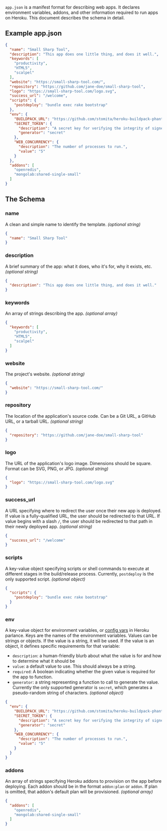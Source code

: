 `app.json` is a manifest format for describing web apps. It declares environment
variables, addons, and other information required to run apps on Heroku. This document describes the schema in detail.

## Example app.json

```json
{
  "name": "Small Sharp Tool",
  "description": "This app does one little thing, and does it well.",
  "keywords": [
    "productivity",
    "HTML5",
    "scalpel"
  ],
  "website": "https://small-sharp-tool.com/",
  "repository": "https://github.com/jane-doe/small-sharp-tool",
  "logo": "https://small-sharp-tool.com/logo.svg",
  "success_url": "/welcome",
  "scripts": {
    "postdeploy": "bundle exec rake bootstrap"
  },
  "env": {
    "BUILDPACK_URL": "https://github.com/stomita/heroku-buildpack-phantomjs",
    "SECRET_TOKEN": {
      "description": "A secret key for verifying the integrity of signed cookies.",
      "generator": "secret"
    },
    "WEB_CONCURRENCY": {
      "description": "The number of processes to run.",
      "value": "5"
    }
  },
  "addons": [
    "openredis",
    "mongolab:shared-single-small"
  ]
}
```

## The Schema

### name

A clean and simple name to identify the template. *(optional string)*

```json
{
  "name": "Small Sharp Tool"
}
```
### description

A brief summary of the app: what it does, who it&#39;s for, why it exists, etc. *(optional string)*

```json
{
  "description": "This app does one little thing, and does it well."
}
```
### keywords

An array of strings describing the app. *(optional array)*

```json
{
  "keywords": [
    "productivity",
    "HTML5",
    "scalpel"
  ]
}
```
### website

The project&#39;s website. *(optional string)*

```json
{
  "website": "https://small-sharp-tool.com/"
}
```
### repository

The location of the application&#39;s source code. Can be a Git URL, a GitHub URL, or a tarball URL. *(optional string)*

```json
{
  "repository": "https://github.com/jane-doe/small-sharp-tool"
}
```
### logo

The URL of the application&#39;s logo image. Dimensions should be square. Format can be SVG, PNG, or JPG. *(optional string)*

```json
{
  "logo": "https://small-sharp-tool.com/logo.svg"
}
```
### success_url

A URL specifying where to redirect the user once their new app is deployed. If value is a fully-qualified URL, the user should be redirected to that URL. If value begins with a slash `/`, the user should be redirected to that path in their newly deployed app. *(optional string)*

```json
{
  "success_url": "/welcome"
}
```
### scripts

A key-value object specifying scripts or shell commands to execute at different stages in the build/release process. Currently, `postdeploy` is the only supported script. *(optional object)*

```json
{
  "scripts": {
    "postdeploy": "bundle exec rake bootstrap"
  }
}
```
### env

A key-value object for environment variables, or [config vars](https://devcenter.heroku.com/articles/config-vars) in Heroku parlance. Keys are the names of the environment variables. Values can be strings or objects. If the value is a string, it will be used. If the value is an object, it defines specific requirements for that variable:

- `description`: a human-friendly blurb about what the value is for and how to determine what it should be
- `value`: a default value to use. This should always be a string.
- `required`: A boolean indicating whether the given value is required for the app to function.
- `generator`: a string representing a function to call to generate the value. Currently the only supported generator is `secret`, which generates a pseudo-random string of characters. *(optional object)*

```json
{
  "env": {
    "BUILDPACK_URL": "https://github.com/stomita/heroku-buildpack-phantomjs",
    "SECRET_TOKEN": {
      "description": "A secret key for verifying the integrity of signed cookies.",
      "generator": "secret"
    },
    "WEB_CONCURRENCY": {
      "description": "The number of processes to run.",
      "value": "5"
    }
  }
}
```
### addons

An array of strings specifying Heroku addons to provision on the app before deploying. Each addon should be in the format `addon:plan` or `addon`. If plan is omitted, that addon&#39;s default plan will be provisioned. *(optional array)*

```json
{
  "addons": [
    "openredis",
    "mongolab:shared-single-small"
  ]
}
```
